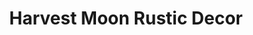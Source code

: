 ---
title: "Harvest Moon Rustic Decor"
url: /niles/harvest-moon-rustic-decor/
shop: Raumausstattung
---